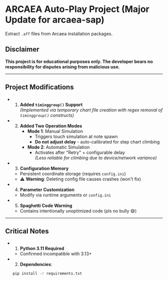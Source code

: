 # ARCAEA Auto-Play Project (Major Update for arcaea-sap)

Extract `.aff` files from Arcaea installation packages.

## Disclaimer  

**This project is for educational purposes only. The developer bears no responsibility for disputes arising from malicious use.**

---

## Project Modifications  

+ 1. **Added `timinggroup()` Support**  
   *(Implemented via temporary chart file creation with regex removal of `timinggroup()` constructs)*  

+ 2. **Added Two Operation Modes**  
     - **Mode 1**: Manual Simulation  
       - Triggers touch simulation at note spawn  
       - **Do not adjust delay** - auto-calibrated for step chart climbing  
     - **Mode 2**: Automatic Simulation  
       - Activates after "Retry" + configurable delay  
       *(Less reliable for climbing due to device/network variance)*  

+ 3. **Configuration Memory**  
   - Persistent coordinate storage (requires `config.ini`)  
   - ⚠️ **Warning**: Deleting config file causes crashes (won't fix)  

+ 4. **Parameter Customization**  
   - Modify via runtime arguments or `config.ini`  

+ 5. **Spaghetti Code Warning**  
   - Contains intentionally unoptimized code (pls no bully 😅)  

---

## Critical Notes  

+ 1. **Python 3.11 Required**  
   - Confirmed incompatible with 3.13+  

+ 2. **Dependencies**:  
   ```bash
   pip install -r requirements.txt

